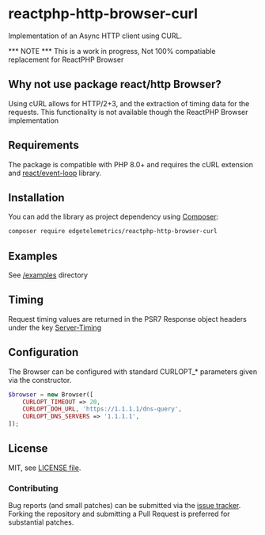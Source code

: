 # reactphp-http-browser-curl
Implementation of an Async HTTP client using CURL.

*** NOTE *** This is a work in progress, Not 100% compatiable replacement for ReactPHP Browser

## Why not use package react/http Browser?
Using cURL allows for HTTP/2+3, and the extraction of timing data for the requests. This functionality is not available though the ReactPHP Browser implementation

## Requirements

The package is compatible with PHP 8.0+ and requires the cURL extension and [react/event-loop](https://github.com/reactphp/http) library.

## Installation

You can add the library as project dependency using [Composer](https://getcomposer.org/):

```sh
composer require edgetelemetrics/reactphp-http-browser-curl
```

## Examples
See [/examples](/examples) directory

## Timing
Request timing values are returned in the PSR7 Response object headers under the key [Server-Timing](https://developer.mozilla.org/en-US/docs/Web/HTTP/Headers/Server-Timing)

## Configuration
The Browser can be configured with standard CURLOPT_* parameters given via the constructor.

```php
$browser = new Browser([
    CURLOPT_TIMEOUT => 20,
    CURLOPT_DOH_URL, 'https://1.1.1.1/dns-query',
    CURLOPT_DNS_SERVERS => '1.1.1.1',
]);
```

## License

MIT, see [LICENSE file](LICENSE).

### Contributing

Bug reports (and small patches) can be submitted via the [issue tracker](https://github.com/lucasnetau/reactphp-http-browser-curl/issues). Forking the repository and submitting a Pull Request is preferred for substantial patches.
